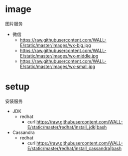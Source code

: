 # image
图片服务

* 微信
  * https://raw.githubusercontent.com/WALL-E/static/master/images/wx-big.jpg
  * https://raw.githubusercontent.com/WALL-E/static/master/images/wx-middle.jpg
  * https://raw.githubusercontent.com/WALL-E/static/master/images/wx-small.jpg

# setup
安装服务

* JDK
  * redhat
    * curl https://raw.githubusercontent.com/WALL-E/static/master/redhat/install_jdk|bash
* Cassandra
  * redhat
    * curl https://raw.githubusercontent.com/WALL-E/static/master/redhat/install_cassandra|bash
